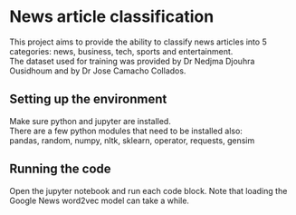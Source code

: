 # News article classification
This project aims to provide the ability to classify news articles into 5 categories: news, business, tech, sports and entertainment. \
The dataset used for training was provided by Dr Nedjma Djouhra Ousidhoum and by Dr Jose Camacho Collados. 
## Setting up the environment
Make sure python and jupyter are installed. \
There are a few python modules that need to be installed also: \
pandas, random, numpy, nltk, sklearn, operator, requests, gensim 
## Running the code
Open the jupyter notebook and run each code block. Note that loading the Google News word2vec model can take a while. 
